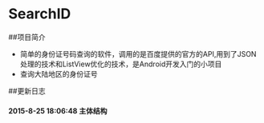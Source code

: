 # SearchID

##项目简介
*  简单的身份证号码查询的软件，调用的是百度提供的官方的API,用到了JSON处理的技术和ListView优化的技术，是Android开发入门的小项目
*  查询大陆地区的身份证号

##更新日志
#### 2015-8-25 18:06:48  主体结构
